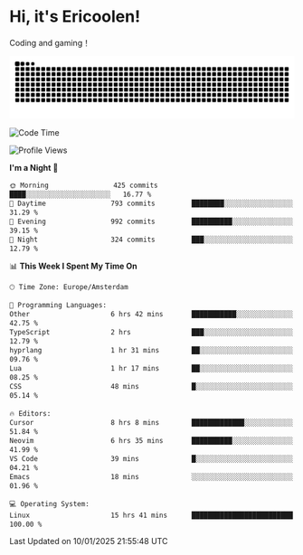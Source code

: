 # Hi, it's Ericoolen!
Coding and gaming！

<picture>
  <source media="(prefers-color-scheme: dark)" srcset="https://raw.githubusercontent.com/Eric-Song-Nop/Eric-Song-Nop/output/github-contribution-grid-snake-dark.svg">
  <source media="(prefers-color-scheme: light)" srcset="https://raw.githubusercontent.com/Eric-Song-Nop/Eric-Song-Nop/output/github-contribution-grid-snake.svg">
  <img alt="github contribution grid snake animation" src="https://raw.githubusercontent.com/Eric-Song-Nop/Eric-Song-Nop/output/github-contribution-grid-snake.svg">
</picture>

<!--START_SECTION:waka-->
![Code Time](http://img.shields.io/badge/Code%20Time-1%2C743%20hrs%205%20mins-blue)

![Profile Views](http://img.shields.io/badge/Profile%20Views-0-blue)

**I'm a Night 🦉** 

```text
🌞 Morning                425 commits         ████░░░░░░░░░░░░░░░░░░░░░   16.77 % 
🌆 Daytime                793 commits         ████████░░░░░░░░░░░░░░░░░   31.29 % 
🌃 Evening                992 commits         ██████████░░░░░░░░░░░░░░░   39.15 % 
🌙 Night                  324 commits         ███░░░░░░░░░░░░░░░░░░░░░░   12.79 % 
```


📊 **This Week I Spent My Time On** 

```text
🕑︎ Time Zone: Europe/Amsterdam

💬 Programming Languages: 
Other                    6 hrs 42 mins       ███████████░░░░░░░░░░░░░░   42.75 % 
TypeScript               2 hrs               ███░░░░░░░░░░░░░░░░░░░░░░   12.79 % 
hyprlang                 1 hr 31 mins        ██░░░░░░░░░░░░░░░░░░░░░░░   09.76 % 
Lua                      1 hr 17 mins        ██░░░░░░░░░░░░░░░░░░░░░░░   08.25 % 
CSS                      48 mins             █░░░░░░░░░░░░░░░░░░░░░░░░   05.14 % 

🔥 Editors: 
Cursor                   8 hrs 8 mins        █████████████░░░░░░░░░░░░   51.84 % 
Neovim                   6 hrs 35 mins       ██████████░░░░░░░░░░░░░░░   41.99 % 
VS Code                  39 mins             █░░░░░░░░░░░░░░░░░░░░░░░░   04.21 % 
Emacs                    18 mins             ░░░░░░░░░░░░░░░░░░░░░░░░░   01.96 % 

💻 Operating System: 
Linux                    15 hrs 41 mins      █████████████████████████   100.00 % 
```


 Last Updated on 10/01/2025 21:55:48 UTC
<!--END_SECTION:waka-->
